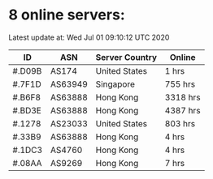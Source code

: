 # 8 online servers:

Latest update at: Wed Jul 01 09:10:12 UTC 2020

| ID | ASN | Server Country | Online |
| -- | --- | -------------- | ------ |
| #.D09B | AS174 | United States | 1 hrs |
| #.7F1D | AS63949 | Singapore | 755 hrs |
| #.B6F8 | AS63888 | Hong Kong | 3318 hrs |
| #.BD3E | AS63888 | Hong Kong | 4387 hrs |
| #.1278 | AS23033 | United States | 803 hrs |
| #.33B9 | AS63888 | Hong Kong | 4 hrs |
| #.1DC3 | AS4760 | Hong Kong | 4 hrs |
| #.08AA | AS9269 | Hong Kong | 7 hrs |

